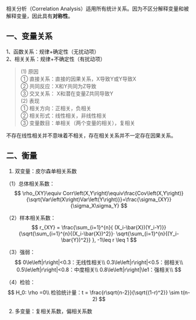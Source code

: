 




相关分析（Correlation Analysis）适用所有统计关系。因为不区分解释变量和被解释变量，因此具有**对称性**。

## 一、变量关系

1、函数关系：规律+确定性（无扰动项）  
2、相关关系：规律+不确定性（有扰动项）  
> (1) 原因  
> ① 直接关系：直接的因果关系，X导致Y或Y导致X  
> ② 共同反应：X和Y共同为Z导致  
> ③ 交叉关系： X和潜在变量Z共同导致Y  
> (2) 表现  
> ① 相关方向：正相关，负相关   
> ② 相关形式：线性相关，非线性相关  
> ③ 变量数目：单相关（两个变量的相关），复相关  

不存在线性相关并不意味着不相关，存在相关关系并不一定存在因果关系。

## 二、衡量

1. 双变量：皮尔森单相关系数

（1）总体相关系数：
$$
\rho_{XY}\equiv Corr\left(X,Y\right)\equiv\frac{Cov\left(X,Y\right)}{\sqrt{Var\left(X\right)Var\left(Y\right)}}=\frac{\sigma_{XY}}{\sigma_X\sigma_Y}
$$

（2）样本相关系数：
$$
r_{XY} = \frac{\sum_{i=1}^{n}{ (X_i-\bar{X})(Y_i-Y)}}{\sqrt{\sum_{i=1}^{n}{(X_i-\bar{X})^2}}· \sqrt{\sum_{i=1}^{n}{(Y_i-\bar{Y})^2}}  }, -1\leq r \leq 1
$$

（3）强弱：
$$
0\le\left|r\right|<0.3：无线性相关\\ 
0.3\le\left|r\right|<0.5：弱相关\\ 
0.5\le\left|r\right|<0.8：中度相关\\ 
0.8\le\left|r\right|\le1：强相关\\
$$

（4）检验：
$$
H_0: \rho =0\\ 
检验统计量：t = \frac{r\sqrt{n-2}}{\sqrt{(1-r)^2}} \sim t(n-2)
$$

2. 多变量：复相关系数，偏相关系数


